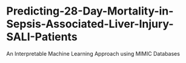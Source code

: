 # Predicting-28-Day-Mortality-in-Sepsis-Associated-Liver-Injury-SALI-Patients
An Interpretable Machine Learning Approach using MIMIC Databases
